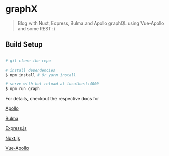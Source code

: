 # graphX

> Blog with Nuxt, Express, Bulma and Apollo graphQL using Vue-Apollo and some REST :)

## Build Setup

``` bash

# git clone the repo

# install dependencies
$ npm install # Or yarn install

# serve with hot reload at localhost:4000
$ npm run graph

```

For details, checkout the respective docs for

[Apollo](http://graphql.org/) 

[Bulma](https://bulma.io/)

[Express.js](https://expressjs.com)

[Nuxt.js](https://github.com/nuxt/nuxt.js)

[Vue-Apollo](https://github.com/Akryum/vue-apollo)
